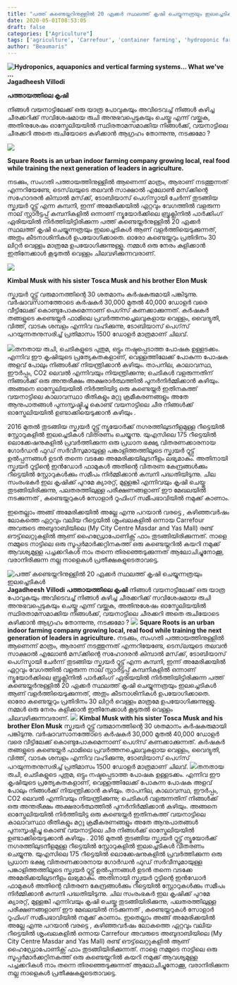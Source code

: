```yaml
---
title: "പത്ത് കണ്ടെയ്നറിനുള്ളിൽ 20 ഏക്കർ സ്ഥലത്ത് കൃഷി ചെയ്യുന്നത്രയും ഇലച്ചെടികൾ"
date: 2020-05-01T08:53:05
draft: false
categories: ["Agriculture"]
tags: ['agriculture', 'Carrefour', 'container farming', 'hydroponic farming', 'Jagadheesh Villodi']
author: "Beaumaris"
---
```


<strong><img src="https://brandgenetics.com/wp-content/uploads/2019/11/vertical-farm-600x400-600x400.jpg" alt="Hydroponics, aquaponics and vertical farming systems... What we've ..." />Jagadheesh Villodi</strong>

<strong>പത്തായത്തിലെ കൃഷി</strong>

നിങ്ങൾ വയനാട്ടിലേക്ക് ഒരു യാത്ര പോവുകയും അവിടെവച്ച് നിങ്ങൾ കഴിച്ച ചീരക്കറിക്ക് സവിശേഷമായ രുചി അനുഭവപ്പെടുകയും ചെയ്തു എന്ന് വയ്ക്കുക, അതിനുശേഷം ഓസ്ട്രേലിയയിൽ സ്ഥിരതാമസമാക്കിയ നിങ്ങൾക്ക്, വയനാട്ടിലെ ചീരക്കറി അതെ രുചിയോടെ കഴിക്കാൻ ആഗ്രഹം തോന്നുന്നു, നടക്കുമോ ?

<img src="https://scontent.ftrv1-1.fna.fbcdn.net/v/t1.0-9/95378054_10222647341556942_1605099831942971392_o.jpg?_nc_cat=105&amp;_nc_sid=730e14&amp;_nc_ohc=yDw4NRisb-kAX_K47Ck&amp;_nc_ht=scontent.ftrv1-1.fna&amp;oh=0ea035203c0f3ff84577c4c2f2201a53&amp;oe=5ECF9BFC" />

<strong>Square Roots is an urban indoor farming company growing local, real food while training the next generation of leaders in agriculture. </strong>

നടക്കും, സംഗതി പത്തായത്തിനുള്ളിൽ ആണെന്ന് മാത്രം, ആരാണ് നടത്തുന്നത് എന്നറിയേണ്ടേ, ടെസ്‌ലയുടെ തലവൻ സാക്ഷാൽ എലോൺ മസ്‌ക്കിന്റെ സഹോദരൻ കിമ്പാൽ മസ്‌ക്ക്, ടോബിയാസ് പെഗ്‌സ്മായി ചേർന്ന് തുടങ്ങിയ സ്ക്വയർ റൂട്ട്സ് എന്ന കമ്പനി, ഇന്ന് അമേരിക്കയിൽ ഏറ്റവും വേഗത്തിൽ വളരുന്ന നാല് സ്റ്റാർട്ടപ്പ് കമ്പനികളിൽ ഒന്നാണ് ന്യൂയോർക്കിലെ ബ്രൂക്ലിനിൽ പാർക്കിംഗ് ഏരിയയിൽ നിർത്തിയിട്ടിരിക്കുന്ന പത്ത് കണ്ടെയ്നർനുള്ളിൽ 20 ഏക്കർ സ്ഥലത്ത് കൃഷി ചെയ്യുന്നത്രയും ഇലച്ചെടികൾ ആണ് വളർത്തിയെടുക്കുന്നത്, അതും കീടനാശിനികൾ ഉപയോഗിക്കാതെ. ഓരോ കണ്ടെയ്നറും പ്രതിദിനം 30 ലിറ്റർ വെള്ളം മാത്രമേ ഉപയോഗിക്കുന്നുള്ളൂ. നമ്മൾ ഒരു നേരം കുളിക്കാൻ ഇതിനേക്കാൾ കൂടുതൽ വെള്ളം ചിലവഴിക്കുന്നവരാണ്.

<img src="https://scontent.ftrv1-1.fna.fbcdn.net/v/t1.0-9/95518327_10222647338676870_2722302941112303616_o.jpg?_nc_cat=103&amp;_nc_sid=730e14&amp;_nc_ohc=P_4GJbRKHf0AX-wfAri&amp;_nc_ht=scontent.ftrv1-1.fna&amp;oh=69d25c2d5f5a16a66f2626f4fecd035e&amp;oe=5ECFC892" />

<strong>Kimbal Musk with his sister Tosca Musk and his brother Elon Musk</strong>

സ്ക്വയർ റൂട്ട്സ് വരുമാനത്തിന്റെ 30 ശതമാനം കർഷകരുമായി പങ്കിടുന്നു. വർഷാവസാനത്തോടെ കർഷകർ 30,000 മുതൽ 40,000 ഡോളർ വരെ വീട്ടിലേക്ക് കൊണ്ടുപോകുമെന്നാണ് പെഗ്സ് കണക്കാക്കുന്നത്. കർഷകർ തങ്ങളുടെ കണ്ടെയ്നർ ഫാമിലെ പ്രവർത്തനച്ചെലവുകളായ വെള്ളം, വൈദ്യുതി, വിത്ത്, വാടക ശമ്പളം എന്നിവ വഹിക്കുന്നു, ടോബിയാസ് പെഗ്‌സ് പറയുന്നതനുസരിച്ച് പ്രതിമാസം 1500 ഡോളർ മാത്രമാണ് ചിലവ്.

<img src="https://scontent.ftrv1-1.fna.fbcdn.net/v/t1.0-9/95331485_10222647337796848_7652178570827005952_o.jpg?_nc_cat=104&amp;_nc_sid=730e14&amp;_nc_ohc=77hAgHarnL8AX-UmpMQ&amp;_nc_ht=scontent.ftrv1-1.fna&amp;oh=138ee9057ca89edd0fec687d28ab4741&amp;oe=5ED1F209" />തനതായ രുചി, ചെടികളുടെ പുതുമ, ഒട്ടും നഷ്ടപ്പെടാത്ത പോഷക ഉള്ളടക്കം. എന്നിവ ഈ കൃഷിയുടെ പ്രത്യേകതകളാണ്, വെള്ളത്തിലേക്ക് പോകുന്ന പോഷക അളവ് പോലും നിങ്ങൾക്ക് നിയന്ത്രിക്കാൻ കഴിയും. താപനില, കാലാവസ്ഥ, ഈർപ്പം, CO2 ലെവൽ എന്നിവയും നിയന്ത്രിക്കുന്നു; ചെടികൾ വളരുന്നതിന് നിങ്ങൾക്ക് ഒരു അന്തരീക്ഷം അക്ഷരാർത്ഥത്തിൽ പുനർനിർമ്മിക്കാൻ കഴിയും. അങ്ങനെ ഓസ്ട്രേലിയയിൽ നിർത്തിയിട്ട ഒരു കണ്ടെയ്നർ ഇതിനകത്ത് വയനാട്ടിലെ കാലാവസ്ഥാ രീതികളും മറ്റു ക്രമീകരണങ്ങളും അതേ ആനുപാതങ്ങൾ പുനഃസൃഷ്ടിച്ചു കൊണ്ട് വയനാട്ടിലെ ചീര നിങ്ങൾക്ക് ഓസ്ട്രേലിയയിൽ ഉണ്ടാക്കിയെടുക്കാൻ കഴിയും .

2016 മുതൽ തുടങ്ങിയ സ്ക്വയർ റൂട്ട്സ് ന്യൂയോർക്ക് നഗരത്തിലുടനീളമുള്ള റീട്ടെയിൽ സ്റ്റോറുകളിൽ ഇലച്ചെടികൾ വിതരണം ചെയ്യുന്നു. യുഎസിലെ 175 റീട്ടെയിൽ ലൊക്കേഷനുകളിൽ പ്രവർത്തിക്കുന്ന ഒരു പ്രധാന ഭക്ഷ്യ വിതരണക്കാരനായ ഗോർഡൻ ഫുഡ് സർവീസുമായുള്ള പങ്കാളിത്തത്തിലൂടെ സ്ക്വയർ റൂട്ട്സ് ഉൽ‌പ്പന്നങ്ങൾ‌ ഉടൻ‌ തന്നെ വടക്കേ അമേരിക്കയിലുടനീളം ലഭ്യമാകും. അതിനായി സ്ക്വയർ റൂട്ടിന്റെ ഇൻഡോർ ഫാമുകൾ അതിന്റെ വിതരണ കേന്ദ്രങ്ങൾക്കും റീട്ടെയിൽ സ്റ്റോറുകൾക്കും സമീപം നിർമ്മിക്കാൻ കമ്പനി പദ്ധതിയിടുന്നു. ചില സംരംഭകർ ഇല കൃഷിക്ക് പുറമേ ക്യാരറ്റ്, മുള്ളങ്കി എന്നിവയും കൃഷി ചെയ്തു തുടങ്ങിയിരിക്കുന്നു, പലതരത്തിലുള്ള പരീക്ഷണങ്ങളാണ് ഈ മേഖലയിൽ നടക്കുന്നത് , കണ്ടെയ്നറുകൾ സോളാർ റൂഫിംഗ് സമീപഭാവിയിൽ നമുക്ക് കാണാം.

ഇതെല്ലാം അങ്ങ് അമേരിക്കയിൽ അല്ലേ എന്നു പറയാൻ വരട്ടെ , കഴിഞ്ഞവർഷം ലോകത്തെ ഏറ്റവും വലിയ റീട്ടെയിൽ ശൃംഖലകളിൽ ഒന്നായ Carrefour അവരുടെ അബുദാബിയിലെ (My City Centre Masdar and Yas Mall) രണ്ട് ഔട്ട്‌ലെറ്റുകളിൽ ആണ് ഹൈഡ്രോപോണിക്സ് ഫാം തുടങ്ങിയിരിക്കുന്നത്. നാളെ നമ്മുടെ നാട്ടിലെ ഒരു സൂപ്പർമാർക്കറ്റിനകത്ത് ഒരു കണ്ടെയ്നറിൽ കയറി നമുക്ക് ആവശ്യമുള്ള പച്ചക്കറികൾ നാം തന്നെ തിരഞ്ഞെടുക്കുന്നത് ആലോചിച്ചുനോക്കൂ, വരാനിരിക്കുന്ന നല്ല നാളെകൾ പ്രതീക്ഷകളുടെതാവട്ടെ.


![പത്ത് കണ്ടെയ്നറിനുള്ളിൽ 20 ഏക്കർ സ്ഥലത്ത് കൃഷി ചെയ്യുന്നത്രയും ഇലച്ചെടികൾ](https://brandgenetics.com/wp-content/uploads/2019/11/vertical-farm-600x400-600x400.jpg)**Jagadheesh Villodi** **പത്തായത്തിലെ കൃഷി** നിങ്ങൾ വയനാട്ടിലേക്ക് ഒരു യാത്ര പോവുകയും അവിടെവച്ച് നിങ്ങൾ കഴിച്ച ചീരക്കറിക്ക് സവിശേഷമായ രുചി അനുഭവപ്പെടുകയും ചെയ്തു എന്ന് വയ്ക്കുക, അതിനുശേഷം ഓസ്ട്രേലിയയിൽ സ്ഥിരതാമസമാക്കിയ നിങ്ങൾക്ക്, വയനാട്ടിലെ ചീരക്കറി അതെ രുചിയോടെ കഴിക്കാൻ ആഗ്രഹം തോന്നുന്നു, നടക്കുമോ ? ![](https://scontent.ftrv1-1.fna.fbcdn.net/v/t1.0-9/95378054_10222647341556942_1605099831942971392_o.jpg?_nc_cat=105&_nc_sid=730e14&_nc_ohc=yDw4NRisb-kAX_K47Ck&_nc_ht=scontent.ftrv1-1.fna&oh=0ea035203c0f3ff84577c4c2f2201a53&oe=5ECF9BFC) **Square Roots is an urban indoor farming company growing local, real food while training the next generation of leaders in agriculture.** നടക്കും, സംഗതി പത്തായത്തിനുള്ളിൽ ആണെന്ന് മാത്രം, ആരാണ് നടത്തുന്നത് എന്നറിയേണ്ടേ, ടെസ്‌ലയുടെ തലവൻ സാക്ഷാൽ എലോൺ മസ്‌ക്കിന്റെ സഹോദരൻ കിമ്പാൽ മസ്‌ക്ക്, ടോബിയാസ് പെഗ്‌സ്മായി ചേർന്ന് തുടങ്ങിയ സ്ക്വയർ റൂട്ട്സ് എന്ന കമ്പനി, ഇന്ന് അമേരിക്കയിൽ ഏറ്റവും വേഗത്തിൽ വളരുന്ന നാല് സ്റ്റാർട്ടപ്പ് കമ്പനികളിൽ ഒന്നാണ് ന്യൂയോർക്കിലെ ബ്രൂക്ലിനിൽ പാർക്കിംഗ് ഏരിയയിൽ നിർത്തിയിട്ടിരിക്കുന്ന പത്ത് കണ്ടെയ്നർനുള്ളിൽ 20 ഏക്കർ സ്ഥലത്ത് കൃഷി ചെയ്യുന്നത്രയും ഇലച്ചെടികൾ ആണ് വളർത്തിയെടുക്കുന്നത്, അതും കീടനാശിനികൾ ഉപയോഗിക്കാതെ. ഓരോ കണ്ടെയ്നറും പ്രതിദിനം 30 ലിറ്റർ വെള്ളം മാത്രമേ ഉപയോഗിക്കുന്നുള്ളൂ. നമ്മൾ ഒരു നേരം കുളിക്കാൻ ഇതിനേക്കാൾ കൂടുതൽ വെള്ളം ചിലവഴിക്കുന്നവരാണ്. ![](https://scontent.ftrv1-1.fna.fbcdn.net/v/t1.0-9/95518327_10222647338676870_2722302941112303616_o.jpg?_nc_cat=103&_nc_sid=730e14&_nc_ohc=P_4GJbRKHf0AX-wfAri&_nc_ht=scontent.ftrv1-1.fna&oh=69d25c2d5f5a16a66f2626f4fecd035e&oe=5ECFC892) **Kimbal Musk with his sister Tosca Musk and his brother Elon Musk** സ്ക്വയർ റൂട്ട്സ് വരുമാനത്തിന്റെ 30 ശതമാനം കർഷകരുമായി പങ്കിടുന്നു. വർഷാവസാനത്തോടെ കർഷകർ 30,000 മുതൽ 40,000 ഡോളർ വരെ വീട്ടിലേക്ക് കൊണ്ടുപോകുമെന്നാണ് പെഗ്സ് കണക്കാക്കുന്നത്. കർഷകർ തങ്ങളുടെ കണ്ടെയ്നർ ഫാമിലെ പ്രവർത്തനച്ചെലവുകളായ വെള്ളം, വൈദ്യുതി, വിത്ത്, വാടക ശമ്പളം എന്നിവ വഹിക്കുന്നു, ടോബിയാസ് പെഗ്‌സ് പറയുന്നതനുസരിച്ച് പ്രതിമാസം 1500 ഡോളർ മാത്രമാണ് ചിലവ്. ![](https://scontent.ftrv1-1.fna.fbcdn.net/v/t1.0-9/95331485_10222647337796848_7652178570827005952_o.jpg?_nc_cat=104&_nc_sid=730e14&_nc_ohc=77hAgHarnL8AX-UmpMQ&_nc_ht=scontent.ftrv1-1.fna&oh=138ee9057ca89edd0fec687d28ab4741&oe=5ED1F209)തനതായ രുചി, ചെടികളുടെ പുതുമ, ഒട്ടും നഷ്ടപ്പെടാത്ത പോഷക ഉള്ളടക്കം. എന്നിവ ഈ കൃഷിയുടെ പ്രത്യേകതകളാണ്, വെള്ളത്തിലേക്ക് പോകുന്ന പോഷക അളവ് പോലും നിങ്ങൾക്ക് നിയന്ത്രിക്കാൻ കഴിയും. താപനില, കാലാവസ്ഥ, ഈർപ്പം, CO2 ലെവൽ എന്നിവയും നിയന്ത്രിക്കുന്നു; ചെടികൾ വളരുന്നതിന് നിങ്ങൾക്ക് ഒരു അന്തരീക്ഷം അക്ഷരാർത്ഥത്തിൽ പുനർനിർമ്മിക്കാൻ കഴിയും. അങ്ങനെ ഓസ്ട്രേലിയയിൽ നിർത്തിയിട്ട ഒരു കണ്ടെയ്നർ ഇതിനകത്ത് വയനാട്ടിലെ കാലാവസ്ഥാ രീതികളും മറ്റു ക്രമീകരണങ്ങളും അതേ ആനുപാതങ്ങൾ പുനഃസൃഷ്ടിച്ചു കൊണ്ട് വയനാട്ടിലെ ചീര നിങ്ങൾക്ക് ഓസ്ട്രേലിയയിൽ ഉണ്ടാക്കിയെടുക്കാൻ കഴിയും . 2016 മുതൽ തുടങ്ങിയ സ്ക്വയർ റൂട്ട്സ് ന്യൂയോർക്ക് നഗരത്തിലുടനീളമുള്ള റീട്ടെയിൽ സ്റ്റോറുകളിൽ ഇലച്ചെടികൾ വിതരണം ചെയ്യുന്നു. യുഎസിലെ 175 റീട്ടെയിൽ ലൊക്കേഷനുകളിൽ പ്രവർത്തിക്കുന്ന ഒരു പ്രധാന ഭക്ഷ്യ വിതരണക്കാരനായ ഗോർഡൻ ഫുഡ് സർവീസുമായുള്ള പങ്കാളിത്തത്തിലൂടെ സ്ക്വയർ റൂട്ട്സ് ഉൽ‌പ്പന്നങ്ങൾ‌ ഉടൻ‌ തന്നെ വടക്കേ അമേരിക്കയിലുടനീളം ലഭ്യമാകും. അതിനായി സ്ക്വയർ റൂട്ടിന്റെ ഇൻഡോർ ഫാമുകൾ അതിന്റെ വിതരണ കേന്ദ്രങ്ങൾക്കും റീട്ടെയിൽ സ്റ്റോറുകൾക്കും സമീപം നിർമ്മിക്കാൻ കമ്പനി പദ്ധതിയിടുന്നു. ചില സംരംഭകർ ഇല കൃഷിക്ക് പുറമേ ക്യാരറ്റ്, മുള്ളങ്കി എന്നിവയും കൃഷി ചെയ്തു തുടങ്ങിയിരിക്കുന്നു, പലതരത്തിലുള്ള പരീക്ഷണങ്ങളാണ് ഈ മേഖലയിൽ നടക്കുന്നത് , കണ്ടെയ്നറുകൾ സോളാർ റൂഫിംഗ് സമീപഭാവിയിൽ നമുക്ക് കാണാം. ഇതെല്ലാം അങ്ങ് അമേരിക്കയിൽ അല്ലേ എന്നു പറയാൻ വരട്ടെ , കഴിഞ്ഞവർഷം ലോകത്തെ ഏറ്റവും വലിയ റീട്ടെയിൽ ശൃംഖലകളിൽ ഒന്നായ Carrefour അവരുടെ അബുദാബിയിലെ (My City Centre Masdar and Yas Mall) രണ്ട് ഔട്ട്‌ലെറ്റുകളിൽ ആണ് ഹൈഡ്രോപോണിക്സ് ഫാം തുടങ്ങിയിരിക്കുന്നത്. നാളെ നമ്മുടെ നാട്ടിലെ ഒരു സൂപ്പർമാർക്കറ്റിനകത്ത് ഒരു കണ്ടെയ്നറിൽ കയറി നമുക്ക് ആവശ്യമുള്ള പച്ചക്കറികൾ നാം തന്നെ തിരഞ്ഞെടുക്കുന്നത് ആലോചിച്ചുനോക്കൂ, വരാനിരിക്കുന്ന നല്ല നാളെകൾ പ്രതീക്ഷകളുടെതാവട്ടെ.
